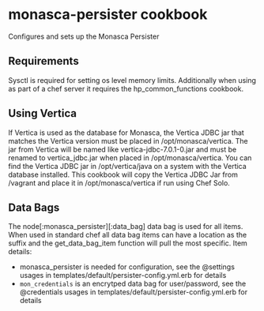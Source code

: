 monasca-persister cookbook
======================
Configures and sets up the Monasca Persister

Requirements
------------
Sysctl is required for setting os level memory limits.
Additionally when using as part of a chef server it requires the hp_common_functions cookbook.

Using Vertica
------------
If Vertica is used as the database for Monasca, the Vertica JDBC jar that matches the Vertica version must be placed in /opt/monasca/vertica. The jar from Vertica will be named like vertica-jdbc-7.0.1-0.jar and must be renamed to vertica_jdbc.jar when placed in /opt/monasca/vertica. You can find the Vertica JDBC jar in /opt/vertica/java on a system with the Vertica database installed. This cookbook will copy the Vertica JDBC Jar from /vagrant and place it in /opt/monasca/vertica if run using Chef Solo.

Data Bags
---------
The node[:monasca_persister][:data_bag] data bag is used for all items. When used in standard chef all data bag items can have a location as the suffix and the get_data_bag_item
function will pull the most specific. Item details:

  - monasca_persister is needed for configuration, see the @settings usages in templates/default/persister-config.yml.erb for details
  - `mon_credentials` is an encrytped data bag for user/password, see the @credentials usages in templates/default/persister-config.yml.erb for details

